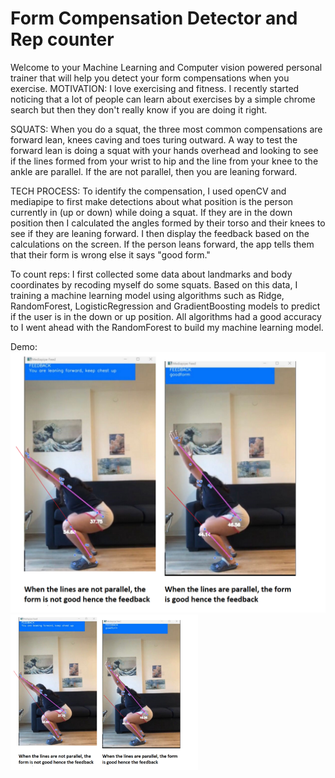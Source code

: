 # Form Compensation Detector and Rep counter

Welcome to your Machine Learning and Computer vision powered personal trainer that will help you detect your form compensations when you exercise. 
MOTIVATION: I love exercising and fitness. I recently started noticing that a lot of people can learn about exercises by a simple chrome search but then they don't really know if you are doing it right.

SQUATS: When you do a squat, the three most common compensations are forward lean, knees caving and toes turing outward. A way to test the forward lean is doing a squat with your hands overhead and looking to see if the lines formed from your wrist to hip and the line from your knee to the ankle are parallel. If the are not parallel, then you are leaning forward.

TECH PROCESS: To identify the compensation, I used openCV and mediapipe to first make detections about what position is the person currently in (up or down) while doing a squat. If they are in the down position then I calculated the angles formed by their torso and their knees to see if they are leaning forward. I then display the feedback based on the calculations on the screen. If the person leans forward, the app tells them that their form is wrong else it says "good form."

To count reps: I first collected some data about landmarks and body coordinates by recoding myself do some squats. Based on this data, I training a machine learning model using algorithms such as Ridge, RandomForest, LogisticRegression and GradientBoosting models to predict if the user is in the down or up position. All algorithms had a good accuracy to I went ahead with the RandomForest to build my machine learning model.

Demo:
![Alt Text](github5.png)
<img src="github5.png" alt="Alt Text" width="300">


